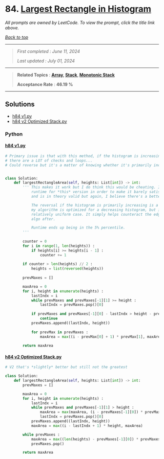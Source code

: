 # 84. [Largest Rectangle in Histogram](<https://leetcode.com/problems/largest-rectangle-in-histogram>)

*All prompts are owned by LeetCode. To view the prompt, click the title link above.*

*[Back to top](<../README.md>)*

------

> *First completed : June 11, 2024*
>
> *Last updated : July 01, 2024*

------

> **Related Topics** : **[Array](<by_topic/Array.md>), [Stack](<by_topic/Stack.md>), [Monotonic Stack](<by_topic/Monotonic Stack.md>)**
>
> **Acceptance Rate** : **46.19 %**

------

## Solutions

- [h84 v1.py](<../my-submissions/h84 v1.py>)
- [h84 v2 Optimized Stack.py](<../my-submissions/h84 v2 Optimized Stack.py>)
### Python
#### [h84 v1.py](<../my-submissions/h84 v1.py>)
```Python
# Primary issue is that with this method, if the histogram is increasing only, then
# there are a LOT of checks and loops...
# Could reverse but it's a matter of knowing whether it's primarily increasing or decreasing.


class Solution:
    def largestRectangleArea(self, heights: List[int]) -> int:
        ''' This makes it work but I do think this would be cheating. It does improve 
            runtime for *this* version in order to make it barely satisfy the necessary runtime
            and is in theory valid but again, I believe there's a better solution I need to find.

            The reversal if the histogram is primarily increasing is a good way to reduce runtime since
            my algorithm is optimized for a decreasing histogram, but it overall does little for a 
            relatively uniform case. It simply helps counteract the edge case for what I designed my
            algo after.

            Runtime ends up being in the 5% percentile.
        '''
        
        counter = 0
        for i in range(1, len(heights)) :
            if heights[i] >= heights[i - 1] :
                counter += 1
        
        if counter > len(heights) // 2 :
            heights = list(reversed(heights))
        
        prevMaxes = []

        maxArea = 0
        for i, height in enumerate(heights) :
            lastIndx = i
            while prevMaxes and prevMaxes[-1][1] >= height :
                lastIndx = prevMaxes.pop()[0]
        
            if prevMaxes and prevMaxes[-1][0] - lastIndx > height - prevMaxes[-1][1] :
                continue
            prevMaxes.append((lastIndx, height))
            
            for prevMax in prevMaxes :
                maxArea = max((i - prevMax[0] + 1) * prevMax[1], maxArea)
            
        return maxArea

```

#### [h84 v2 Optimized Stack.py](<../my-submissions/h84 v2 Optimized Stack.py>)
```Python
# V2 that's *slightly* better but still not the greatest

class Solution:
    def largestRectangleArea(self, heights: List[int]) -> int:
        prevMaxes = []

        maxArea = 0
        for i, height in enumerate(heights) :
            lastIndx = i
            while prevMaxes and prevMaxes[-1][1] > height :
                maxArea = max(maxArea, (i - prevMaxes[-1][0]) * prevMaxes[-1][1])
                lastIndx = prevMaxes.pop()[0]
            prevMaxes.append((lastIndx, height))
            maxArea = max((i - lastIndx + 1) * height, maxArea)

        while prevMaxes :
            maxArea = max((len(heights) - prevMaxes[-1][0]) * prevMaxes[-1][1], maxArea)
            prevMaxes.pop()

        return maxArea

```

